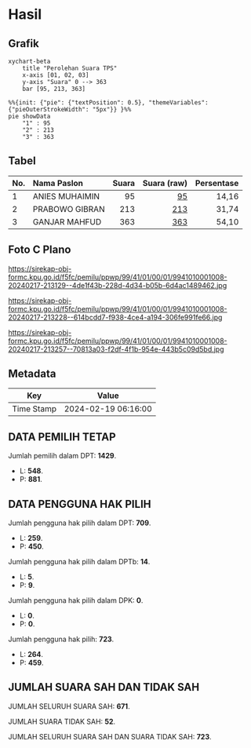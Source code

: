 # Hasil

## Grafik

```mermaid
xychart-beta
    title "Perolehan Suara TPS"
    x-axis [01, 02, 03]
    y-axis "Suara" 0 --> 363
    bar [95, 213, 363]
```

```mermaid
%%{init: {"pie": {"textPosition": 0.5}, "themeVariables": {"pieOuterStrokeWidth": "5px"}} }%%
pie showData
    "1" : 95
    "2" : 213
    "3" : 363
```

## Tabel

| No. | Nama Paslon    | Suara | Suara (raw) | Persentase |
|:--- |:-------------- | -----:| -----------:| ----------:|
| 1   | ANIES MUHAIMIN | 95    | [95][p-1]   | 14,16      |
| 2   | PRABOWO GIBRAN | 213   | [213][p-2]  | 31,74      |
| 3   | GANJAR MAHFUD  | 363   | [363][p-3]  | 54,10      |


[p-1]: https://github.com/gigit-pemilu/pemilu-2024-99-luar-negeri/blob/main/pilpres/hitung-suara/sub/99-luar-negeri/sub/41-frankfurt-jerman/sub/01-frankfurt-jerman/sub/0001-frankfurt-jerman/sub/008-pos-003/sub/paslon-1.txt
[p-2]: https://github.com/gigit-pemilu/pemilu-2024-99-luar-negeri/blob/main/pilpres/hitung-suara/sub/99-luar-negeri/sub/41-frankfurt-jerman/sub/01-frankfurt-jerman/sub/0001-frankfurt-jerman/sub/008-pos-003/sub/paslon-2.txt
[p-3]: https://github.com/gigit-pemilu/pemilu-2024-99-luar-negeri/blob/main/pilpres/hitung-suara/sub/99-luar-negeri/sub/41-frankfurt-jerman/sub/01-frankfurt-jerman/sub/0001-frankfurt-jerman/sub/008-pos-003/sub/paslon-3.txt

## Foto C Plano

https://sirekap-obj-formc.kpu.go.id/f5fc/pemilu/ppwp/99/41/01/00/01/9941010001008-20240217-213129--4de1f43b-228d-4d34-b05b-6d4ac1489462.jpg

https://sirekap-obj-formc.kpu.go.id/f5fc/pemilu/ppwp/99/41/01/00/01/9941010001008-20240217-213228--614bcdd7-f938-4ce4-a194-306fe991fe66.jpg

https://sirekap-obj-formc.kpu.go.id/f5fc/pemilu/ppwp/99/41/01/00/01/9941010001008-20240217-213257--70813a03-f2df-4f1b-954e-443b5c09d5bd.jpg


## Metadata

| Key        | Value               |
| ---------- | ------------------- |
| Time Stamp | 2024-02-19 06:16:00 |


## DATA PEMILIH TETAP

Jumlah pemilih dalam DPT: **1429**.
 * L: **548**.
 * P: **881**.

## DATA PENGGUNA HAK PILIH

Jumlah pengguna hak pilih dalam DPT: **709**.
 * L: **259**.
 * P: **450**.

Jumlah pengguna hak pilih dalam DPTb: **14**.
 * L: **5**.
 * P: **9**.

Jumlah pengguna hak pilih dalam DPK: **0**.
 * L: **0**.
 * P: **0**.

Jumlah pengguna hak pilih: **723**.
 * L: **264**.
 * P: **459**.

## JUMLAH SUARA SAH DAN TIDAK SAH

JUMLAH SELURUH SUARA SAH: **671**.

JUMLAH SUARA TIDAK SAH: **52**.

JUMLAH SELURUH SUARA SAH DAN SUARA TIDAK SAH: **723**.


